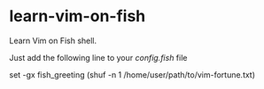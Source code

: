 # learn-vim-on-fish
Learn Vim on Fish shell.

Just add the following line to your *config.fish* file

set -gx fish_greeting (shuf -n 1 /home/user/path/to/vim-fortune.txt)
